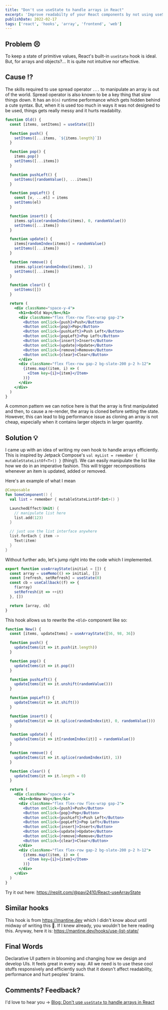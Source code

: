 ```yaml
---
title: "Don't use useState to handle arrays in React"
excerpt: 'Improve readabilty of your React components by not using useState to handle arrays.'
publishDate: 2022-02-17
tags: ['react', 'hooks', 'array', 'frontend', 'web']
---
```


## Problem 😣

To keep a state of primitive values, React's built-in `useState` hook is ideal. But, for arrays and objects?... It is quite not intuitive nor effective. 

## Cause ⁉️

The skills required to use spread operator `...` to manipulate an array is out of the world. Spread operator is also known to be a key thing that slow things down. It has an `O(n)` runtime performance which gets hidden behind a cute syntax. But, when it is used too much in ways it was not designed to be used, things gets really messy and it hurts readabilty.

```jsx
function Old() {
  const [items, setItems] = useState([])

  function push() {
    setItems([...items, `${items.length}`])
  }

  function pop() {
    items.pop()
    setItems([...items])
  }

  function pushLeft() {
    setItems([randomValue(), ...items])
  }

  function popLeft() {
    const [v, ...el] = items
    setItems(el)
  }

  function insert() {
    items.splice(randomIndex(items), 0, randomValue())
    setItems([...items])
  }

  function update() {
    items[randomIndex(items)] = randomValue()
    setItems([...items])
  }

  function remove() {
    items.splice(randomIndex(items), 1)
    setItems([...items])
  }

  function clear() {
    setItems([])
  }

  return (
    <div className="space-y-4">
      <h1><b>Old Way</b></h1>
      <div className="flex flex-row flex-wrap gap-2">
        <Button onClick={push}>Push</Button>
        <Button onClick={pop}>Pop</Button>
        <Button onClick={pushLeft}>Push Left</Button>
        <Button onClick={popLeft}>Pop Left</Button>
        <Button onClick={insert}>Insert</Button>
        <Button onClick={update}>Update</Button>
        <Button onClick={remove}>Remove</Button>
        <Button onClick={clear}>Clear</Button>
      </div>
      <div className="flex flex-row gap-2 bg-slate-200 p-2 h-12">
        {items.map((item, i) => (
          <Item key={i}>{item}</Item>
        ))}
      </div>
    </div>
  )
}
```

A common pattern we can notice here is that the array is first manipulated and then, to cause a re-render, the array is cloned before setting the state. However, this can lead to big performance issue as cloning an array is not cheap, especially when it contains larger objects in larger quantity.

## Solution 💡

I came up with an idea of writing my own hook to handle arrays efficiently. This is inspired by Jetpack Compose's `val myList = remember { mutableStateListOf<T>() }` (thing!). We can easily manipulate the list like how we do in an imperative fashion. This will trigger recompositions whenever an item is updated, added or removed.

Here's an example of what I mean

```kotlin
@Composable
fun SomeComponent() {
  val list = remember { mutableStateListOf<Int>() }

  LaunchedEffect(Unit) {
    // manipulate list here
    list.add(123)
  }

  // just use the list interface anywhere
  list.forEach { item ->
    Text(item)
  }
}
```

Without further ado, let's jump right into the code which I implemented.

```jsx
export function useArrayState(initial = []) {
  const array = useMemo(() => initial, [])
  const [refresh, setRefresh] = useState(0)
  const cb = useCallback((f) => {
    f(array)
    setRefresh(it => ++it)
  }, [])

  return [array, cb]
}
```

This hook allows us to rewrite the `<Old>` component like so:
```jsx
function New() {
  const [items, updateItems] = useArrayState([56, 98, 36])

  function push() {
    updateItems(it => it.push(it.length))
  }

  function pop() {
    updateItems(it => it.pop())
  }

  function pushLeft() {
    updateItems(it => it.unshift(randomValue()))
  }

  function popLeft() {
    updateItems(it => it.shift())
  }

  function insert() {
    updateItems(it => it.splice(randomIndex(it), 0, randomValue()))
  }

  function update() {
    updateItems(it => it[randomIndex(it)] = randomValue())
  }

  function remove() {
    updateItems(it => it.splice(randomIndex(it), 1))
  }

  function clear() {
    updateItems(it => it.length = 0)
  }

  return (
    <div className="space-y-4">
      <h1><b>New Way</b></h1>
      <div className="flex flex-row flex-wrap gap-2">
        <Button onClick={push}>Push</Button>
        <Button onClick={pop}>Pop</Button>
        <Button onClick={pushLeft}>Push Left</Button>
        <Button onClick={popLeft}>Pop Left</Button>
        <Button onClick={insert}>Insert</Button>
        <Button onClick={update}>Update</Button>
        <Button onClick={remove}>Remove</Button>
        <Button onClick={clear}>Clear</Button>
      </div>
      <div className="flex flex-row gap-2 bg-slate-200 p-2 h-12">
        {items.map((item, i) => (
          <Item key={i}>{item}</Item>
        ))}
      </div>
    </div>
  )
}
```

Try it out here: https://replit.com/@pavi2410/React-useArrayState

## Similar hooks

This hook is from https://mantine.dev which I didn't know about until midway of writing this 🥲. If I knew already, you wouldn't be here reading this. Anyway, here it is: https://mantine.dev/hooks/use-list-state/

## Final Words

Declarative UI pattern in blooming and changing how we design and develop UIs. It feels great in every way. All we need is to use these cool stuffs responsively and efficiently such that it doesn't affect readability, performance and hurt peoples' brains.

## Comments? Feedback?

I'd love to hear you -> [Blog: Don't use `useState` to handle arrays in React](https://github.com/pavi2410/website/issues/5)
